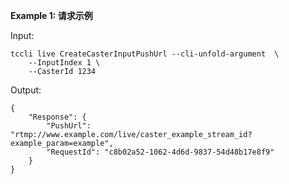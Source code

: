 **Example 1: 请求示例**



Input: 

```
tccli live CreateCasterInputPushUrl --cli-unfold-argument  \
    --InputIndex 1 \
    --CasterId 1234
```

Output: 
```
{
    "Response": {
        "PushUrl": "rtmp://www.example.com/live/caster_example_stream_id?example_param=example",
        "RequestId": "c8b02a52-1062-4d6d-9837-54d48b17e8f9"
    }
}
```

